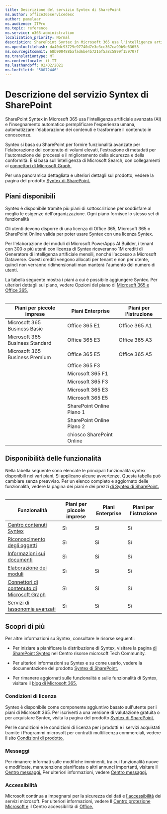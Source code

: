 ```yaml
---
title: Descrizione del servizio Syntex di SharePoint
ms.author: office365servicedesc
author: pamelaar
ms.audience: ITPro
ms.topic: reference
ms.service: o365-administration
localization_priority: Normal
description: SharePoint Syntex in Microsoft 365 usa l'intelligenza artificiale avanzata (AI) e l'insegnamento automatico permplificare l'esperienza umana, automatizzare l'elaborazione dei contenuti e trasformare il contenuto in conoscenze.
ms.openlocfilehash: da40dc93729e97740d7e3e3cc367ca99b9e63658
ms.sourcegitcommit: 68b900488bafad6be4b7216f5a8c5899f159707f
ms.translationtype: MT
ms.contentlocale: it-IT
ms.lasthandoff: 02/02/2021
ms.locfileid: "50072446"
---
```

# <a name="sharepoint-syntex-service-description"></a>Descrizione del servizio Syntex di SharePoint 

SharePoint Syntex in Microsoft 365 usa l'intelligenza artificiale avanzata (AI) e l'insegnamento automatico permplificare l'esperienza umana, automatizzare l'elaborazione dei contenuti e trasformare il contenuto in conoscenze.

Syntex si basa su SharePoint per fornire funzionalità avanzate per l'elaborazione del contenuto di volumi elevati, l'estrazione di metadati per l'automazione dei processi e il miglioramento della sicurezza e della conformità. E si basa sull'intelligenza di Microsoft Search, con collegamenti ai [connettori di Microsoft Graph.](/microsoftsearch/connectors-overview)

Per una panoramica dettagliata e ulteriori dettagli sul prodotto, vedere la pagina del prodotto [Syntex di SharePoint.](https://aka.ms/sharepointsyntex)

## <a name="available-plans"></a>Piani disponibili

Syntex è disponibile tramite più piani di sottoscrizione per soddisfare al meglio le esigenze dell'organizzazione. Ogni piano fornisce lo stesso set di funzionalità

Gli utenti devono disporre di una licenza di Office 365, Microsoft 365 o SharePoint Online valida per poter usare Syntex con una licenza Syntex.

Per l'elaborazione dei moduli di Microsoft PowerApps AI Builder, i tenant con 300 o più utenti con licenza di Syntex riceveranno 1M crediti di Generatore di intelligenza artificiale mensili, nonché l'accesso a Microsoft Dataverse. Questi crediti vengono allocati per tenant e non per utente, quindi non verranno ridimensionati man manterà l'aumento del numero di utenti.

La tabella seguente mostra i piani a cui è possibile aggiungere Syntex. Per ulteriori dettagli sul piano, vedere Opzioni del piano di [Microsoft 365 e Office 365.](https://docs.microsoft.com/office365/servicedescriptions/office-365-platform-service-description/office-365-plan-options)<br><br>


| Piani per piccole imprese            | Piani Enterprise         | Piani per l'istruzione     |
| ------------------------------- | ------------------------ | ------------------- |
| Microsoft 365 Business Basic    | Office 365 E1            | Office 365 A1       |
| Microsoft 365 Business Standard | Office 365 E3            | Office 365 A3       |
| Microsoft 365 Business Premium  | Office 365 E5            | Office 365 A5       |
|                                 | Office 365 F3            |                     |
|                                 | Microsoft 365 F1         |                     |
|                                 | Microsoft 365 F3         |                     |
|                                 | Microsoft 365 E3         |                     |
|                                 | Microsoft 365 E5         |                     |
|                                 | SharePoint Online Piano 1 |                     |
|                                 | SharePoint Online Piano 2 |                     |
|                                 | chiosco SharePoint Online  |                     |

## <a name="feature-availability"></a>Disponibilità delle funzionalità

Nella tabella seguente sono elencate le principali funzionalità syntex disponibili nei vari piani. Si applicano alcune avvertenze. Questa tabella può cambiare senza preavviso. Per un elenco completo e aggiornato delle funzionalità, vedere la pagina dei piani e dei prezzi [di Syntex di SharePoint.](https://www.microsoft.com/microsoft-365/enterprise/sharepoint-syntex)<br><br>

| Funzionalità | Piani per piccole imprese | Piani Enterprise | Piani per l'istruzione |
|--|--|--|--|
| [Centro contenuti Syntex](sharepoint-syntex-features.md#syntex-content-center) | Sì | Sì | Sì |
| [Riconoscimento degli oggetti](sharepoint-syntex-features.md#object-recognition) | Sì | Sì | Sì |
| [Informazioni sui documenti](sharepoint-syntex-features.md#document-understanding) | Sì | Sì | Sì |
| [Elaborazione dei moduli](sharepoint-syntex-features.md#form-processing) | Sì | Sì | Sì |
| [Connettori di contenuto di Microsoft Graph](sharepoint-syntex-features.md#microsoft-graph-content-connectors) | Sì | Sì | Sì |
| [Servizi di tassonomia avanzati](sharepoint-syntex-features.md#advanced-taxonomy-services) | Sì | Sì | Sì |

## <a name="learn-more"></a>Scopri di più

Per altre informazioni su Syntex, consultare le risorse seguenti:

  - Per iniziare a pianificare la distribuzione di Syntex, visitare la pagina [di SharePoint Syntex](https://resources.techcommunity.microsoft.com/sharepoint-syntex/) nel Centro risorse microsoft Tech Community.

  - Per ulteriori informazioni su Syntex e su come usarlo, vedere la documentazione del prodotto [Syntex di SharePoint.](/microsoft-365/contentunderstanding/)

  - Per rimanere aggiornati sulle funzionalità e sulle funzionalità di Syntex, visitare il [blog di Microsoft 365.](https://go.microsoft.com/fwlink/?linkid=2084915)

### <a name="licensing-terms"></a>Condizioni di licenza

Syntex è disponibile come componente aggiuntivo basato sull'utente per i piani di Microsoft 365. Per iscriverti a una versione di valutazione gratuita o per acquistare Syntex, visita la pagina del prodotto [Syntex di SharePoint.](https://aka.ms/sharepointsyntex)

Per le condizioni e le condizioni di licenza per i prodotti e i servizi acquistati tramite i Programmi microsoft per contratti multilicenza commerciali, vedere il sito [Condizioni di prodotto.](https://www.microsoft.com/licensing/terms/)

### <a name="messaging"></a>Messaggi

Per rimanere informati sulle modifiche imminenti, tra cui funzionalità nuove e modificate, manutenzione pianificata o altri annunci importanti, visitare il [Centro messaggi.](https://go.microsoft.com/fwlink/p/?linkid=2070717) Per ulteriori informazioni, vedere [Centro messaggi.](/microsoft-365/admin/manage/message-center)

### <a name="accessibility"></a>Accessibilità

Microsoft continua a impegnarsi per la sicurezza dei dati e [l'accessibilità](https://www.microsoft.com/trust-center/compliance/accessibility) dei servizi microsoft. Per ulteriori informazioni, vedere Il [Centro protezione Microsoft e](https://www.microsoft.com/trust-center) il Centro accessibilità di [Office.](https://support.office.com/article/ecab0fcf-d143-4fe8-a2ff-6cd596bddc6d)
